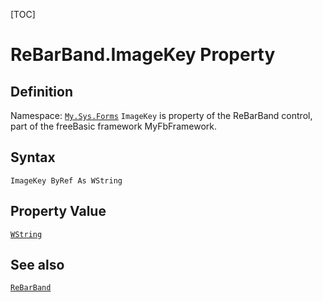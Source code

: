 [TOC]
# ReBarBand.ImageKey Property

## Definition
Namespace: [`My.Sys.Forms`](My.Sys.Forms.md)
`ImageKey` is property of the ReBarBand control, part of the freeBasic framework MyFbFramework.
## Syntax
```freeBasic
ImageKey ByRef As WString
```
## Property Value
[`WString`]("https://www.freebasic.net/wiki/KeyPgWString")
## See also
[`ReBarBand`](ReBarBand.md)
